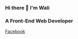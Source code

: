 ### Hi there 👋 I'm Wali
### A Front-End Web Developer
<a href="https://www.facebook.com/wali.ullah.3154284" target="blank">Facebook</a>

<!--
**wali55/wali55** is a ✨ _special_ ✨ repository because its `README.md` (this file) appears on your GitHub profile.

Here are some ideas to get you started:

- 🔭 I’m currently working on ...
- 🌱 I’m currently learning ...
- 👯 I’m looking to collaborate on ...
- 🤔 I’m looking for help with ...
- 💬 Ask me about ...
- 📫 How to reach me: ...
- 😄 Pronouns: ...
- ⚡ Fun fact: ...
-->
